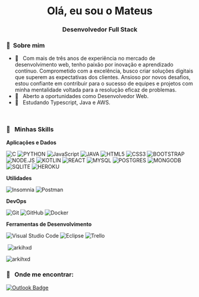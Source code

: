 <h1 align="center">Olá, eu sou o Mateus</h1>
<h3 align="center">Desenvolvedor Full Stack</h3>


<h3> 👦 &nbsp;Sobre mim </h3>

- 🤔 &nbsp; Com mais de três anos de experiência no mercado de desenvolvimento web, tenho paixão por inovação e aprendizado contínuo. Comprometido com a excelência, busco criar soluções digitais que superem as expectativas dos clientes. Ansioso por novos desafios, estou confiante em contribuir para o sucesso de equipes e projetos com minha mentalidade voltada para a resolução eficaz de problemas.
- 💼 &nbsp; Aberto a oportunidades como Desenvolvedor Web.
- 📝 &nbsp; Estudando Typescript, Java e AWS.

<br/>
<h3> 🚀 &nbsp; Minhas Skills </h3>

**Aplicações e Dados**

![C](https://img.shields.io/badge/C-00599C?style=for-the-badge&logo=c&logoColor=white)
![PYTHON](https://img.shields.io/badge/Python-3776AB?style=for-the-badge&logo=python&logoColor=white)
![JavaScript](https://img.shields.io/badge/JavaScript-F7DF1E?style=for-the-badge&logo=javascript&logoColor=black)
![JAVA](https://img.shields.io/badge/Java-ED8B00?style=for-the-badge&logo=java&logoColor=white)
![HTML5](https://img.shields.io/badge/HTML5-E34F26?style=for-the-badge&logo=html5&logoColor=white)
![CSS3](https://img.shields.io/badge/CSS3-1572B6?style=for-the-badge&logo=css3&logoColor=white)
![BOOTSTRAP](https://img.shields.io/badge/Bootstrap-563D7C?style=for-the-badge&logo=bootstrap&logoColor=white)
![NODE.JS](https://img.shields.io/badge/Node.js-43853D?style=for-the-badge&logo=node.js&logoColor=white)
![KOTLIN](https://img.shields.io/badge/Kotlin-0095D5?&style=for-the-badge&logo=kotlin&logoColor=white)
![REACT](https://img.shields.io/badge/React-20232A?style=for-the-badge&logo=react&logoColor=61DAFB)
![MYSQL](https://img.shields.io/badge/MySQL-00000F?style=for-the-badge&logo=mysql&logoColor=white)
![POSTGRES](https://img.shields.io/badge/PostgreSQL-316192?style=for-the-badge&logo=postgresql&logoColor=white)
![MONGODB](https://img.shields.io/badge/MongoDB-4EA94B?style=for-the-badge&logo=mongodb&logoColor=white)
![SQLITE](https://img.shields.io/badge/SQLite-07405E?style=for-the-badge&logo=sqlite&logoColor=white)
![HEROKU](https://img.shields.io/badge/Heroku-430098?style=for-the-badge&logo=heroku&logoColor=white)

**Utilidades**

  ![Insomnia](https://img.shields.io/badge/-Insomnia-333333?style=flat&logo=insomnia)
  ![Postman](https://img.shields.io/badge/-Postman-333333?style=flat&logo=postman)

**DevOps**

  ![Git](https://img.shields.io/badge/-Git-333333?style=flat&logo=git)
  ![GitHub](https://img.shields.io/badge/-GitHub-333333?style=flat&logo=github)
  ![Docker](https://img.shields.io/badge/-Docker-333333?style=flat&logo=docker)

**Ferramentas de Desenvolvimento**

  ![Visual Studio Code](https://img.shields.io/badge/-Visual%20Studio%20Code-333333?style=flat&logo=visual-studio-code&logoColor=007ACC)
  ![Eclipse](https://img.shields.io/badge/-Eclipse-333333?style=flat&logo=eclipse-ide&logoColor=2C2255)
  ![Trello](https://img.shields.io/badge/-Trello-333333?style=flat&logo=trello&logoColor=007ACC)
<br/>


<p>&nbsp;<img align="center" src="https://github-readme-stats.vercel.app/api?username=arkihxd&show_icons=true&locale=en" alt="arkihxd" /></p>

<p><img align="center" src="https://github-readme-streak-stats.herokuapp.com/?user=arkihxd&" alt="arkihxd" /></p>


<h3> 📧 &nbsp; Onde me encontrar: </h3> 

[![Outlook Badge](https://img.shields.io/badge/Microsoft_Outlook-0078D4?style=for-the-badge&logo=microsoft-outlook&logoColor=white&link=mailto:mateusoliveiradesouza@hotmail.com)](mailto:mateusoliveiradesouza@hotmail.com)
